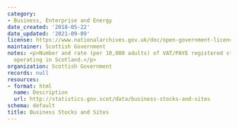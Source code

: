 ```yaml
---
category:
- Business, Enterprise and Energy
date_created: '2018-05-22'
date_updated: '2021-09-09'
license: https://www.nationalarchives.gov.uk/doc/open-government-licence/version/3/
maintainer: Scottish Government
notes: <p>Number and rate (per 10,000 adults) of VAT/PAYE registered stocks and sites
  operating in Scotland.</p>
organization: Scottish Government
records: null
resources:
- format: html
  name: Description
  url: http://statistics.gov.scot/data/business-stocks-and-sites
schema: default
title: Business Stocks and Sites
---
```


